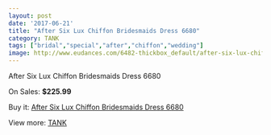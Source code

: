 ```yaml
---
layout: post
date: '2017-06-21'
title: "After Six Lux Chiffon Bridesmaids Dress 6680"
category: TANK
tags: ["bridal","special","after","chiffon","wedding"]
image: http://www.eudances.com/6482-thickbox_default/after-six-lux-chiffon-bridesmaids-dress-6680.jpg
---
```

After Six Lux Chiffon Bridesmaids Dress 6680

On Sales: **$225.99**
<a href="https://www.eudances.com/en/tank/2369-after-six-lux-chiffon-bridesmaids-dress-6680.html"><amp-img layout="responsive" width="600" height="600" src="//www.eudances.com/6482-thickbox_default/after-six-lux-chiffon-bridesmaids-dress-6680.jpg" alt="After Six Lux Chiffon Bridesmaids Dress 6680 0" /></a>
<a href="https://www.eudances.com/en/tank/2369-after-six-lux-chiffon-bridesmaids-dress-6680.html"><amp-img layout="responsive" width="600" height="600" src="//www.eudances.com/6483-thickbox_default/after-six-lux-chiffon-bridesmaids-dress-6680.jpg" alt="After Six Lux Chiffon Bridesmaids Dress 6680 1" /></a>

Buy it: [After Six Lux Chiffon Bridesmaids Dress 6680](https://www.eudances.com/en/tank/2369-after-six-lux-chiffon-bridesmaids-dress-6680.html "After Six Lux Chiffon Bridesmaids Dress 6680")

View more: [TANK](https://www.eudances.com/en/28-tank "TANK")